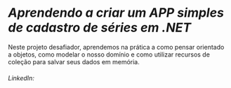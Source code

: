 # ***Aprendendo a criar um APP simples de cadastro de séries em .NET***

 Neste projeto desafiador, aprendemos na prática a como pensar orientado a objetos, como modelar o nosso domínio e como utilizar recursos de coleção para salvar seus dados em memória.

###### LinkedIn: [](https://www.linkedin.com/in/aline-souza-0a3066187/)

